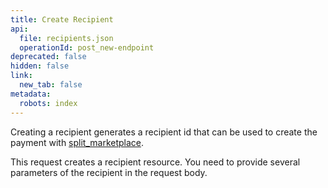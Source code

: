 ```yaml
---
title: Create Recipient
api:
  file: recipients.json
  operationId: post_new-endpoint
deprecated: false
hidden: false
link:
  new_tab: false
metadata:
  robots: index
---
```

Creating a recipient generates a recipient id that can be used to create the payment with [split\_marketplace](doc:split-payments-for-marketplaces).

This request creates a recipient resource. You need to provide several parameters of the recipient in the request body.